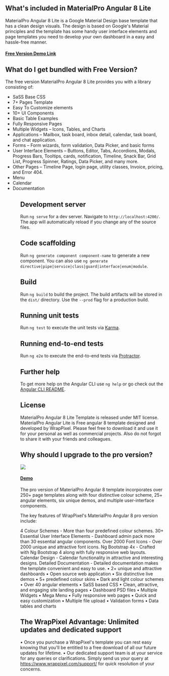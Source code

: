## What's included in MaterialPro Angular 8 Lite
MaterialPro Angular 8 Lite is a Google Material Design base template that has a clean design visuals. The design is based on Google's Material principles and the template has some handy user interface elements and page templates you need to develop your own dashboard in a easy and hassle-free manner.

<h4><a href="https://wrappixel.com/demos/angular-admin-templates/material-angular-lite/angular/button">Free Version Demo Link</a></h4>

## What do I get bundled with Free Version?
The free version MaterialPro Angular 8 Lite provides you with a library consisting of:
<ul>
<li>SaSS Base CSS</li>
<li>7+ Pages Template</li>
<li>Easy To Customize elements</li>
<li>10+ UI Components</li>
<li>Basic Table Examples</li>
<li>Fully Responsive Pages</li>
<li>Multiple Widgets – Icons, Tables, and Charts</li>
<li>Applications – Mailbox, task board, inbox detail, calendar, task board, and chat application.</li>
<li>Forms – Form wizards, form validation, Data Picker, and basic forms</li>
<li>User Interface Elements – Buttons, Editor, Tabs, Accordions, Modals, Progress Bars, Tooltips, cards, notification, Timeline, Snack Bar, Grid List, Progress Spinner, Ratings, Data Picker, and many more.</li>
<li>Other Pages – Timeline Page, login page, utility classes, Invoice, pricing, and Error 404.</li>
<li>Menu</li>
  <li>Calendar</li>
  <li>Documentation</li>
  <ul>

## Development server

Run `ng serve` for a dev server. Navigate to `http://localhost:4200/`. The app will automatically reload if you change any of the source files.

## Code scaffolding

Run `ng generate component component-name` to generate a new component. You can also use `ng generate directive|pipe|service|class|guard|interface|enum|module`.

## Build

Run `ng build` to build the project. The build artifacts will be stored in the `dist/` directory. Use the `--prod` flag for a production build.

## Running unit tests

Run `ng test` to execute the unit tests via [Karma](https://karma-runner.github.io).

## Running end-to-end tests

Run `ng e2e` to execute the end-to-end tests via [Protractor](http://www.protractortest.org/).

## Further help

To get more help on the Angular CLI use `ng help` or go check out the [Angular CLI README](https://github.com/angular/angular-cli/blob/master/README.md).

## License

MaterialPro Angular 8 Lite Template is released under MIT license. MaterialPro Angular Lite is Free angular 8 template designed and developed by WrapPixel. Please feel free to download it and use it for your personal as well as commercial projects. Also do not forgot to share it with your friends and colleagues.

## Why should I upgrade to the pro version?

<a href="https://www.wrappixel.com/templates/materialpro-angular-dashboard/"><img src="https://www.wrappixel.com/wp-content/uploads/2019/01/materialpro-angular-nw-1.jpg"/></a><br/>

<h4><a href="https://www.wrappixel.com/demos/angular-admin-templates/material-angular/material/dashboards/dashboard1">Demo</a></h4>

The pro version of MaterialPro Angular 8 template incorporates over 250+ page templates along with four distinctive colour scheme, 25+ angular elements, six unique demos, and multiple user-interface components.

The key features of WrapPixel's MaterialPro Angular 8 pro version include:

4 Colour Schemes - More than four predefined colour schemes.
30+ Essential User Interface Elements - Dashboard admin pack more than 30 essential angular components.
Over 2000 Font Icons - Over 2000 unique and attractive font icons.
Ng Bootstrap 4x - Crafted with Ng Bootstrap 4 along with fully responsive web layouts.
Calendar Design - Calendar functionality in attractive and interesting designs.
Detailed Documentation - Detailed documentation makes the template convenient and easy to use.
•	2+ unique and attractive dashboards
•	Open source web application
•	Six distinctive live demos
•	5+ predefined colour skins
•	Dark and light colour schemes
•	Over 40 angular elements
•	SaSS based CSS
•	Clean, attractive, and engaging site landing pages
•	Dashboard PSD files
•	Multiple Widgets
•	Mega Menu
•	Fully responsive web pages
•	Quick and easy customization
•	Multiple file upload
•	Validation forms
•	Data tables and charts

## The WrapPixel Advantage: Unlimited updates and dedicated support
•	Once you purchase a WrapPixel's template you can rest easy knowing that you'll be entitled to a free download of all our future updates for lifetime.
•	Our dedicated support team is at your service for any queries or clarifications. Simply send us your query at https://www.wrappixel.com/support/ for quick resolution of your concerns.

